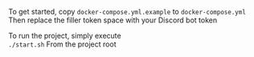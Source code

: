 To get started, copy `docker-compose.yml.example` to `docker-compose.yml`\
Then replace the filler token space with your Discord bot token

To run the project, simply execute\
`./start.sh`
From the project root